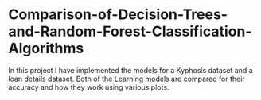 # Comparison-of-Decision-Trees-and-Random-Forest-Classification-Algorithms

In this project I have implemented the models for a Kyphosis dataset and a loan details dataset.
Both of the Learning models are compared for their accuracy and how they work using various plots.
